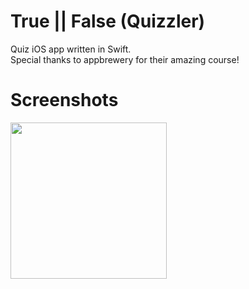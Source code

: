 # True || False (Quizzler)
Quiz iOS app written in Swift.<br/>
Special thanks to appbrewery for their amazing course!
# Screenshots
<img src="https://user-images.githubusercontent.com/61395703/187029745-af59f87d-1d3d-4d30-9b87-2b9a16b95ad3.png" width="250"/>
